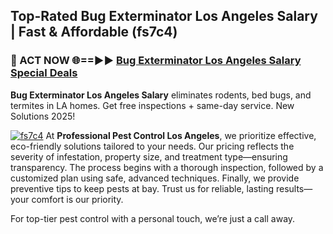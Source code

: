 ## Top-Rated Bug Exterminator Los Angeles Salary | Fast & Affordable (fs7c4)

<h3>🐜 ACT NOW 🌐==►► <a href="https://tinyurl.com/yc7vsfwc" rel="nofollow">Bug Exterminator Los Angeles Salary Special Deals</a></h3>

**Bug Exterminator Los Angeles Salary** eliminates rodents, bed bugs, and termites in LA homes. Get free inspections + same-day service. New Solutions 2025!

[![fs7c4](https://i.imgur.com/1VzRXn8.jpeg)](https://tinyurl.com/yc7vsfwc)
At **Professional Pest Control Los Angeles**, we prioritize effective, eco-friendly solutions tailored to your needs. Our pricing reflects the severity of infestation, property size, and treatment type—ensuring transparency. The process begins with a thorough inspection, followed by a customized plan using safe, advanced techniques. Finally, we provide preventive tips to keep pests at bay. Trust us for reliable, lasting results—your comfort is our priority.  

For top-tier pest control with a personal touch, we’re just a call away.
